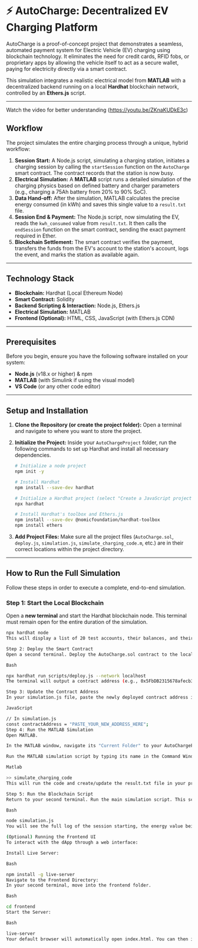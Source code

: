 # ⚡ AutoCharge: Decentralized EV Charging Platform

AutoCharge is a proof-of-concept project that demonstrates a seamless, automated payment system for Electric Vehicle (EV) charging using blockchain technology. It eliminates the need for credit cards, RFID fobs, or proprietary apps by allowing the vehicle itself to act as a secure wallet, paying for electricity directly via a smart contract.

This simulation integrates a realistic electrical model from **MATLAB** with a decentralized backend running on a local **Hardhat** blockchain network, controlled by an **Ethers.js** script.

---
Watch the video for better understanding (https://youtu.be/ZKnaKUDkE3c)
## Workflow

The project simulates the entire charging process through a unique, hybrid workflow:

1.  **Session Start:** A Node.js script, simulating a charging station, initiates a charging session by calling the `startSession` function on the `AutoCharge` smart contract. The contract records that the station is now busy.
2.  **Electrical Simulation:** A **MATLAB** script runs a detailed simulation of the charging physics based on defined battery and charger parameters (e.g., charging a 75Ah battery from 20% to 90% SoC).
3.  **Data Hand-off:** After the simulation, MATLAB calculates the precise energy consumed (in kWh) and saves this single value to a `result.txt` file.
4.  **Session End & Payment:** The Node.js script, now simulating the EV, reads the `kwh_consumed` value from `result.txt`. It then calls the `endSession` function on the smart contract, sending the exact payment required in Ether.
5.  **Blockchain Settlement:** The smart contract verifies the payment, transfers the funds from the EV's account to the station's account, logs the event, and marks the station as available again.



---

## Technology Stack

* **Blockchain:** Hardhat (Local Ethereum Node)
* **Smart Contract:** Solidity
* **Backend Scripting & Interaction:** Node.js, Ethers.js
* **Electrical Simulation:** MATLAB
* **Frontend (Optional):** HTML, CSS, JavaScript (with Ethers.js CDN)

---

## Prerequisites

Before you begin, ensure you have the following software installed on your system:

* **Node.js** (v18.x or higher) & npm
* **MATLAB** (with Simulink if using the visual model)
* **VS Code** (or any other code editor)

---

## Setup and Installation

1.  **Clone the Repository (or create the project folder):**
    Open a terminal and navigate to where you want to store the project.

2.  **Initialize the Project:**
    Inside your `AutoChargeProject` folder, run the following commands to set up Hardhat and install all necessary dependencies.

    ```bash
    # Initialize a node project
    npm init -y

    # Install Hardhat
    npm install --save-dev hardhat

    # Initialize a Hardhat project (select "Create a JavaScript project")
    npx hardhat

    # Install Hardhat's toolbox and Ethers.js
    npm install --save-dev @nomicfoundation/hardhat-toolbox
    npm install ethers
    ```

3.  **Add Project Files:**
    Make sure all the project files (`AutoCharge.sol`, `deploy.js`, `simulation.js`, `simulate_charging_code.m`, etc.) are in their correct locations within the project directory.

---

## How to Run the Full Simulation

Follow these steps in order to execute a complete, end-to-end simulation.

### Step 1: Start the Local Blockchain

Open a **new terminal** and start the Hardhat blockchain node. This terminal must remain open for the entire duration of the simulation.

```bash
npx hardhat node
This will display a list of 20 test accounts, their balances, and their private keys.

Step 2: Deploy the Smart Contract
Open a second terminal. Deploy the AutoCharge.sol contract to the local node.

Bash

npx hardhat run scripts/deploy.js --network localhost
The terminal will output a contract address (e.g., 0x5FbDB2315678afecb367f032d93F642f64180aa3). Copy this new address.

Step 3: Update the Contract Address
In your simulation.js file, paste the newly deployed contract address into the contractAddress variable.

JavaScript

// In simulation.js
const contractAddress = "PASTE_YOUR_NEW_ADDRESS_HERE";
Step 4: Run the MATLAB Simulation
Open MATLAB.

In the MATLAB window, navigate its "Current Folder" to your AutoChargeProject directory.

Run the MATLAB simulation script by typing its name in the Command Window and pressing Enter:

Matlab

>> simulate_charging_code
This will run the code and create/update the result.txt file in your project folder.

Step 5: Run the Blockchain Script
Return to your second terminal. Run the main simulation script. This script will read the result from MATLAB and complete the payment on the blockchain.

Bash

node simulation.js
You will see the full log of the session starting, the energy value being read, and the final payment being processed, along with the initial and final balances of the station and EV.

(Optional) Running the Frontend UI
To interact with the dApp through a web interface:

Install Live Server:

Bash

npm install -g live-server
Navigate to the Frontend Directory:
In your second terminal, move into the frontend folder.

Bash

cd frontend
Start the Server:

Bash

live-server
Your default browser will automatically open index.html. You can then interact with the dApp using your MetaMask wallet connected to the local Hardhat network.
